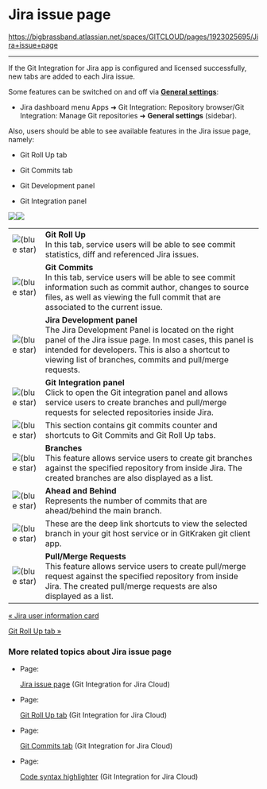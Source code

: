 # Jira issue page

<https://bigbrassband.atlassian.net/spaces/GITCLOUD/pages/1923025695/Jira+issue+page>

* * *

If the Git Integration for Jira app is configured and licensed successfully, new tabs are added to each Jira issue.

Some features can be switched on and off via [**General settings**](/wiki/spaces/GITCLOUD/pages/1923025087/General+settings+for+administrators):

*   Jira dashboard menu Apps ➜ Git Integration: Repository browser/Git Integration: Manage Git repositories ➜ **General settings** (sidebar).
    

  
Also, users should be able to see available features in the Jira issue page, namely:

*   Git Roll Up tab
    
*   Git Commits tab
    
*   Git Development panel
    
*   Git Integration panel
    

![](https://bigbrassband.atlassian.net/wiki/download/attachments/1923025695/gitcloud-jira-issue-page-view-sel.png?version=1&modificationDate=1635413888629&cacheVersion=1&api=v2)![](https://bigbrassband.atlassian.net/wiki/download/thumbnails/1923025695/gitcloud-jira-issue-git-integration-panel-view-sel.png?version=2&modificationDate=1635414162343&cacheVersion=1&api=v2&width=340&height=339)

|     |     |
| --- | --- |
| ![(blue star)](/wiki/s/-1639011364/6452/8b4898d3c114827e64ec143b4fa79bb76a6cfa5b/_/images/icons/emoticons/star_blue.png) | **Git Roll Up**  <br>In this tab, service users will be able to see commit statistics, diff and referenced Jira issues. |
| ![(blue star)](/wiki/s/-1639011364/6452/8b4898d3c114827e64ec143b4fa79bb76a6cfa5b/_/images/icons/emoticons/star_blue.png) | **Git Commits**  <br>In this tab, service users will be able to see commit information such as commit author, changes to source files, as well as viewing the full commit that are associated to the current issue. |
| ![(blue star)](/wiki/s/-1639011364/6452/8b4898d3c114827e64ec143b4fa79bb76a6cfa5b/_/images/icons/emoticons/star_blue.png) | **Jira Development panel**  <br>The Jira Development Panel is located on the right panel of the Jira issue page. In most cases, this panel is intended for developers. This is also a shortcut to viewing list of branches, commits and pull/merge requests. |
| ![(blue star)](/wiki/s/-1639011364/6452/8b4898d3c114827e64ec143b4fa79bb76a6cfa5b/_/images/icons/emoticons/star_blue.png) | **Git Integration panel**  <br>Click to open the Git integration panel and allows service users to create branches and pull/merge requests for selected repositories inside Jira. |
| ![(blue star)](/wiki/s/-1639011364/6452/8b4898d3c114827e64ec143b4fa79bb76a6cfa5b/_/images/icons/emoticons/star_blue.png) | This section contains git commits counter and shortcuts to Git Commits and Git Roll Up tabs. |
| ![(blue star)](/wiki/s/-1639011364/6452/8b4898d3c114827e64ec143b4fa79bb76a6cfa5b/_/images/icons/emoticons/star_blue.png) | **Branches**  <br>This feature allows service users to create git branches against the specified repository from inside Jira. The created branches are also displayed as a list. |
| ![(blue star)](/wiki/s/-1639011364/6452/8b4898d3c114827e64ec143b4fa79bb76a6cfa5b/_/images/icons/emoticons/star_blue.png) | **Ahead and Behind**  <br>Represents the number of commits that are ahead/behind the main branch. |
| ![(blue star)](/wiki/s/-1639011364/6452/8b4898d3c114827e64ec143b4fa79bb76a6cfa5b/_/images/icons/emoticons/star_blue.png) | These are the deep link shortcuts to view the selected branch in your git host service or in GitKraken git client app. |
| ![(blue star)](/wiki/s/-1639011364/6452/8b4898d3c114827e64ec143b4fa79bb76a6cfa5b/_/images/icons/emoticons/star_blue.png) | **Pull/Merge Requests**  <br>This feature allows service users to create pull/merge request against the specified repository from inside Jira. The created pull/merge requests are also displayed as a list. |

[« Jira user information card](/wiki/spaces/GITCLOUD/pages/1923025668/Jira+user+information+card)

[Git Roll Up tab »](/wiki/spaces/GITCLOUD/pages/1923025721/Git+Roll+Up+tab)

### More related topics about Jira issue page

*   Page:
    
    [Jira issue page](/wiki/spaces/GITCLOUD/pages/1923025695/Jira+issue+page) (Git Integration for Jira Cloud)
    
*   Page:
    
    [Git Roll Up tab](/wiki/spaces/GITCLOUD/pages/1923025721/Git+Roll+Up+tab) (Git Integration for Jira Cloud)
    
*   Page:
    
    [Git Commits tab](/wiki/spaces/GITCLOUD/pages/1923025766/Git+Commits+tab) (Git Integration for Jira Cloud)
    
*   Page:
    
    [Code syntax highlighter](/wiki/spaces/GITCLOUD/pages/1923025790/Code+syntax+highlighter) (Git Integration for Jira Cloud)